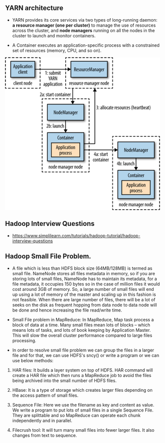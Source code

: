
## YARN architecture

* YARN provides its core services via two types of long-running daemon: **a resource manager (one per cluster)** to manage the use of resources across the cluster, and **node managers** running on all the nodes in the cluster to launch and monitor containers.

* A Container executes an application-specific process with a constrained set of resources (memory, CPU, and so on).

![alt text](https://github.com/saisrivatsava/big_data_interview_prep/blob/main/image.png)

## Hadoop Interview Questions

* https://www.simplilearn.com/tutorials/hadoop-tutorial/hadoop-interview-questions


## Hadoop Small File Problem.

* A file which is less than HDFS block size (64MB/128MB) is termed as small file.
NameNode stores all files metadata in memory, so if you are storing lots of small files, NameNode has to maintain its metadata, for a file metadata, it occupies 150 bytes so in the case of million files it would cost around 3GB of memory. So, a large number of small files will end up using a lot of memory of the master and scaling up in this fashion is not feasible. When there are large number of files, there will be a lot of seeks on the disk as frequent hopping from data node to data node will be done and hence increasing the file read/write time.

* Small File problem in MapReduce: In MapReduce, Map task process a block of data at a time. Many small files mean lots of blocks – which means lots of tasks, and lots of book keeping by Application Master. This will slow the overall cluster performance compared to large files processing.

* In order to resolve small file problem we can group the files in a larger file and for that, we can use HDFS's sncy() or write a program or we can use below methods:

1) HAR files: It builds a layer system on top of HDFS. HAR command will create a HAR file which then runs a MapReduce job to avoid the files being archived into the small number of HDFS files.

2) HBase: It is a type of storage which creates larger files depending on the access pattern of small files.

3) Sequence File: Here we use the filename as key and content as value. We write a program to put lots of small files in a single Sequence File. They are splittable and so MapReduce can operate each chunk independently and in parallel.

4) Filecrush tool: It will turn many small files into fewer larger files. It also changes from text to sequence.


